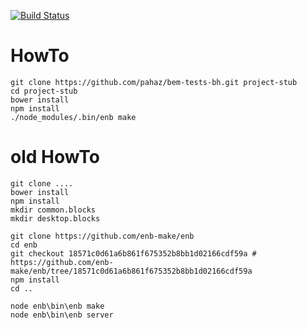 [![Build Status](https://travis-ci.org/pahaz/bem-project-stub-with-bh-and-enb.svg?branch=master)](https://travis-ci.org/pahaz/bem-project-stub-with-bh-and-enb)

# HowTo #

    git clone https://github.com/pahaz/bem-tests-bh.git project-stub
    cd project-stub
    bower install
    npm install
    ./node_modules/.bin/enb make

# old HowTo #

    git clone ....
    bower install
    npm install
    mkdir common.blocks
    mkdir desktop.blocks
    
    git clone https://github.com/enb-make/enb
    cd enb
    git checkout 18571c0d61a6b861f675352b8bb1d02166cdf59a # https://github.com/enb-make/enb/tree/18571c0d61a6b861f675352b8bb1d02166cdf59a
    npm install
    cd ..
    
    node enb\bin\enb make
    node enb\bin\enb server
    
